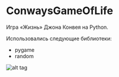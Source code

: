 # ConwaysGameOfLife

Игра «Жизнь» Джона Конвея на Python.

Использовались следующие библиотеки:
- pygame
- random

![alt tag](https://i.ibb.co/gwxqxNs/ezgif-3-24ed0aa7577c.gif)​
